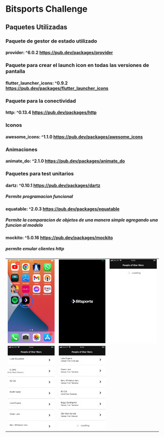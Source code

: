# Bitsports Challenge


## Paquetes Utilizadas

### Paquete de gestor de estado utilizado
#### provider: ^6.0.2 https://pub.dev/packages/provider 

### Paquete para crear el launch icon en todas las versiones de pantalla
#### flutter_launcher_icons: ^0.9.2 https://pub.dev/packages/flutter_launcher_icons

### Paquete para la conectividad
#### http: ^0.13.4 https://pub.dev/packages/http

### Iconos
#### awesome_icons: ^1.1.0 https://pub.dev/packages/awesome_icons

### Animaciones
#### animate_do: ^2.1.0 https://pub.dev/packages/animate_do


### Paquetes para test unitarios
#### dartz: ^0.10.1 https://pub.dev/packages/dartz
##### Permite programacion funcional

#### equatable: ^2.0.3 https://pub.dev/packages/equatable
##### Permite la comparacion de objetos de una manera simple agregando una funcion al modelo

#### mockito: ^5.0.16 https://pub.dev/packages/mockito
##### permite emular clientes http


<table>
    <tr>
        <td><img src="img/1.jpg" width="200"></td>
        <td><img src="img/2.PNG" width="200"></td>
        <td><img src="img/3.PNG" width="200"></td>
    </tr>
    <tr>
        <td><img src="img/4.PNG" width="200"></td>
                <td><img src="img/5.PNG" width="200"></td>
        <td>&nbsp</td>
    </tr>
</table>
